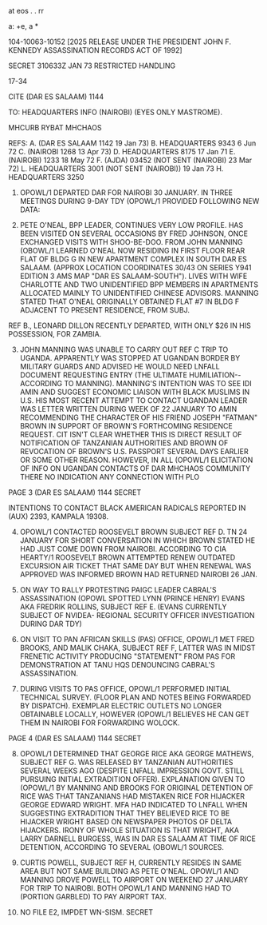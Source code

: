 at eos . . rr

a:
+e, a *

104-10063-10152 [2025 RELEASE UNDER THE PRESIDENT JOHN F. KENNEDY ASSASSINATION RECORDS ACT OF 1992]

SECRET 310633Z JAN 73 RESTRICTED HANDLING

17-34

CITE (DAR ES SALAAM) 1144

TO: HEADQUARTERS INFO (NAIROBI) (EYES ONLY MASTROME).

MHCURB RYBAT MHCHAOS

REFS: A. (DAR ES SALAAM 1142 19 Jan 73)
B. HEADQUARTERS 9343 6 Jun 72
C. (NAIROBI 1268 13 Apr 73)
D. HEADQUARTERS 8175 17 Jan 71
E. (NAIROBI) 1233 18 May 72
F. (AJDA) 03452 (NOT SENT (NAIROBI) 23 Mar 72)
L. HEADQUARTERS 3001 (NOT SENT (NAIROBI)) 19 Jan 73
H. HEADQUARTERS 3250

1. OPOWL/1 DEPARTED DAR FOR NAIROBI 30 JANUARY. IN THREE
MEETINGS DURING 9-DAY TDY (OPOWL/1 PROVIDED FOLLOWING NEW DATA:

2. PETE O'NEAL, BPP LEADER, CONTINUES VERY LOW PROFILE.
HAS BEEN VISITED ON SEVERAL OCCASIONS BY FRED JOHNSON, ONCE
EXCHANGED VISITS WITH SHOO-BE-DOO. FROM JOHN MANNING (OBOWL/1
LEARNED O'NEAL NOW RESIDING IN FIRST FLOOR REAR FLAT OF BLDG G
IN NEW APARTMENT COMPLEX IN SOUTH DAR ES SALAAM. (APPROX LOCATION
COORDINATES 30/43 ON SERIES Y941 EDITION 3 AMS MAP "DAR ES
SALAAM-SOUTH"). LIVES WITH WIFE CHARLOTTE AND TWO UNIDENTIFIED
BPP MEMBERS IN APARTMENTS ALLOCATED MAINLY TO UNIDENTIFIED
CHINESE ADVISORS. MANNING STATED THAT O'NEAL ORIGINALLY OBTAINED
FLAT #7 IN BLDG F ADJACENT TO PRESENT RESIDENCE, FROM SUBJ.

REF B., LEONARD DILLON RECENTLY DEPARTED, WITH ONLY
$26 IN HIS POSSESSION, FOR ZAMBIA.

3. JOHN MANNING WAS UNABLE TO CARRY OUT REF C TRIP TO
UGANDA. APPARENTLY WAS STOPPED AT UGANDAN BORDER BY MILITARY
GUARDS AND ADVISED HE WOULD NEED LNFALL DOCUMENT REQUESTING
ENTRY (THE ULTIMATE HUMILIATION--ACCORDING TO MANNING). MANNING'S
INTENTION WAS TO SEE IDI AMIN AND SUGGEST ECONOMIC LIAISON WITH
BLACK MUSLIMS IN U.S. HIS MOST RECENT ATTEMPT TO CONTACT
UGANDAN LEADER WAS LETTER WRITTEN DURING WEEK OF 22 JANUARY TO
AMIN RECOMMENDING THE CHARACTER OF HIS FRIEND JOSEPH "FATMAN"
BROWN IN SUPPORT OF BROWN'S FORTHCOMING RESIDENCE REQUEST. CIT
ISN'T CLEAR WHETHER THIS IS DIRECT RESULT OF NOTIFICATION OF
TANZANIAN AUTHORITIES AND BROWN OF REVOCATION OF BROWN'S U.S.
PASSPORT SEVERAL DAYS EARLIER OR SOME OTHER REASON. HOWEVER,
IN ALL (OPOWL/1 ELICITATION OF INFO ON UGANDAN CONTACTS OF DAR
MHCHAOS COMMUNITY THERE NO INDICATION ANY CONNECTION WITH PLO

PAGE 3 (DAR ES SALAAM) 1144 SECRET

INTENTIONS TO CONTACT BLACK AMERICAN RADICALS REPORTED IN (AUX)
2393, KAMPALA 19308.

4. OPOWL/1 CONTACTED ROOSEVELT BROWN SUBJECT REF D. TN 24
JANUARY FOR SHORT CONVERSATION IN WHICH BROWN STATED HE HAD JUST
COME DOWN FROM NAIROBI. ACCORDING TO CIA HEARTY/1 ROOSEVELT BROWN
ATTEMPTED RENEW OUTDATED EXCURSION AIR TICKET THAT SAME DAY BUT
WHEN RENEWAL WAS APPROVED WAS INFORMED BROWN HAD RETURNED NAIROBI
26 JAN.

5. ON WAY TO RALLY PROTESTING PAIGC LEADER CABRAL'S
ASSASSINATION (OPOWL SPOTTED LYNN (PRINCE HENRY) EVANS AKA FREDRIK
ROLLINS, SUBJECT REF E. (EVANS CURRENTLY SUBJECT OF NVIDEA-
REGIONAL SECURITY OFFICER INVESTIGATION DURING DAR TDY)

6. ON VISIT TO PAN AFRICAN SKILLS (PAS) OFFICE, OPOWL/1 MET
FRED BROOKS, AND MALIK CHAKA, SUBJECT REF F, LATTER WAS IN MIDST
FRENETIC ACTIVITY PRODUCING "STATEMENT" FROM PAS FOR DEMONSTRATION
AT TANU HQS DENOUNCING CABRAL'S ASSASSINATION.

7. DURING VISITS TO PAS OFFICE, OPOWL/1 PERFORMED INITIAL
TECHNICAL SURVEY. (FLOOR PLAN AND NOTES BEING FORWARDED BY
DISPATCH). EXEMPLAR ELECTRIC OUTLETS NO LONGER OBTAINABLE
LOCALLY, HOWEVER (OPOWL/1 BELIEVES HE CAN GET THEM IN NAIROBI FOR
FORWARDING WOLOCK.

PAGE 4 (DAR ES SALAAM) 1144 SECRET

8. OPOWL/1 DETERMINED THAT GEORGE RICE AKA GEORGE MATHEWS,
SUBJECT REF G. WAS RELEASED BY TANZANIAN AUTHORITIES SEVERAL
WEEKS AGO (DESPITE LNFALL IMPRESSION GOVT. STILL PURSUING INITIAL
EXTRADITION OFFER). EXPLANATION GIVEN TO (OPOWL/1 BY MANNING AND
BROOKS FOR ORIGINAL DETENTION OF RICE WAS THAT TANZANIANS HAD
MISTAKEN RICE FOR HIJACKER GEORGE EDWARD WRIGHT. MFA HAD
INDICATED TO LNFALL WHEN SUGGESTING EXTRADITION THAT THEY
BELIEVED RICE TO BE HIJACKER WRIGHT BASED ON NEWSPAPER PHOTOS OF
DELTA HIJACKERS. IRONY OF WHOLE SITUATION IS THAT WRIGHT, AKA
LARRY DARNELL BURGESS, WAS IN DAR ES SALAAM AT TIME OF RICE
DETENTION, ACCORDING TO SEVERAL (OBOWL/1 SOURCES.

9. CURTIS POWELL, SUBJECT REF H, CURRENTLY RESIDES IN SAME
AREA BUT NOT SAME BUILDING AS PETE O'NEAL. OPOWL/1 AND MANNING
DROVE POWELL TO AIRPORT ON WEEKEND 27 JANUARY FOR TRIP TO NAIROBI.
BOTH OPOWL/1 AND MANNING HAD TO (PORTION GARBLED) TO PAY
AIRPORT TAX.

10. NO FILE E2, IMPDET WN-SISM.
SECRET
